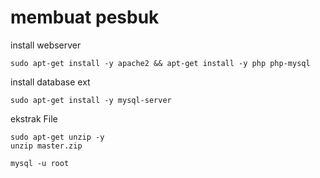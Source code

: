 # membuat pesbuk

install webserver

```
sudo apt-get install -y apache2 && apt-get install -y php php-mysql
```

install database ext

```
sudo apt-get install -y mysql-server
```

ekstrak File

```
sudo apt-get unzip -y
unzip master.zip
```

```
mysql -u root 

```

